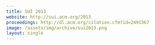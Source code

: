 ```yaml
---
title: SUI 2013
website: http://sui.acm.org/2013
proceedings: http://dl.acm.org/citation.cfm?id=2491367
image: /assets/img/archive/sui2013.png
layout: single
---
```

